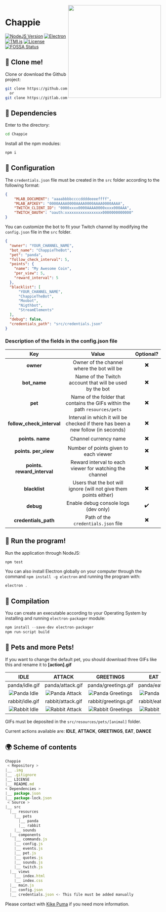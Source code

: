 <img src="https://cdn.rawgit.com/CosasDePuma/Chappie/563772d7/.img/icon.png" align="right" width="300">

# Chappie
[![NodeJS Version](https://img.shields.io/badge/nodejs-8.9.4-yellowgreen.svg?style=flat)](https://nodejs.org/es/download/package-manager/) [![Electron](https://img.shields.io/badge/electron-1.8.4-7991de.svg?style=flat)](https://electronjs.org/) [![TMI.js](https://img.shields.io/badge/tmi.js-1.2.1-7454af.svg?style=flat)](https://electronjs.org/) [![License](https://img.shields.io/github/license/CosasDePuma/Peral.svg)](https://github.com/CosasDePuma/Peral/blob/master/LICENSE) [![FOSSA Status](https://app.fossa.io/api/projects/git%2Bgithub.com%2FCosasDePuma%2FChappie.svg?type=shield)](https://app.fossa.io/projects/git%2Bgithub.com%2FCosasDePuma%2FChappie?ref=badge_shield)

:vhs: Clone me!
----
Clone or download the Github project:
```bash
git clone https://github.com/cosasdepuma/chappie.git Chappie
  or
git clone https://gitlab.com/cosasdepuma/chappie.git Chappie
```

:electric_plug: Dependencies
----
Enter to the directory:
```sh
cd Chappie
```

Install all the npm modules:
```js
npm i
```

:page_facing_up: Configuration
----
The `credentials.json` file must be created in the `src` folder according to the following format:

```json
{
    "MLAB_DOCUMENT": "aaaabbbbccccddddeeeeffff",
    "MLAB_APIKEY": "0000AAAA0000AAAA0000AAAA0000AAAA",
    "TWITCH_CLIENT_ID": "0000xxxx0000AAAA0000xxxx000AAA",
    "TWITCH_OAUTH": "oauth:xxxxxxxxxxxxxxxxx0000000000000"
}
```

You can customize the bot to fit your Twitch channel by modifying the `config.json` file in the `src` folder.

```json
{
  "owner": "YOUR_CHANNEL_NAME",
  "bot_name": "ChappieTheBot",
  "pet": "panda",
  "follow_check_interval": 5,
  "points": {
    "name": "My Awesome Coin",
    "per_view": 5,
    "reward_interval": 5
  },
  "blacklist": [
      "YOUR_CHANNEL_NAME",
      "ChappieTheBot",
      "Moobot",
      "Nigthbot",
      "StreamElements"
  ],
  "debug": false,
  "credentials_path": "src/credentials.json"
}
```

### Description of the fields in the config.json file

| Key | Value | Optional? |
|:--:|:--:|:--:|
| **owner** | Owner of the channel where the bot will be | :heavy_multiplication_x: |
| **bot_name** | Name of the Twitch account that will be used by the bot | :heavy_multiplication_x: |
| **pet** | Name of the folder that contains the GIFs within the path `resources/pets` | :heavy_multiplication_x: |
| **follow_check_interval** | Interval in which it will be checked if there has been a new follow (in seconds) | :heavy_multiplication_x: |
| **points. name** | Channel currency name | :heavy_multiplication_x: |
| **points. per_view** | Number of points given to each viewer | :heavy_multiplication_x: |
| **points. reward_interval** | Reward interval to each viewer for watching the channel | :heavy_multiplication_x: |
| **blacklist** | Users that the bot will ignore (will not give them points either) | :heavy_multiplication_x: |
| **debug** | Enable debug console logs (dev only) | :heavy_check_mark: |
| **credentials_path** | Path of the `credentials.json` file | :heavy_multiplication_x: |


:see_no_evil: Run the program!
----
Run the application through NodeJS:
```sh
npm test
```

You can also install Electron globally on your computer through the command `npm install -g electron` and running the program with:
```js
electron .
```

:hammer: Compilation
----
You can create an executable according to your Operating System by installing and running `electron-packager` module:

```js
npm install --save-dev electron-packager
npm run-script build
```

:hamster: Pets and more Pets!
----
If you want to change the default pet, you should download three GIFs like this and rename it to **[action].gif**

| IDLE | ATTACK | GREETINGS | EAT | DANCE |
|:--:|:--:|:--:|:--:|:--:|
| panda/idle.gif | panda/attack.gif | panda/greetings.gif | panda/eat.gif | panda/dance.gif |
| ![Panda Idle](https://cdn.rawgit.com/CosasDePuma/Chappie/b7e8ac60/src/resources/pets/panda/idle.gif) | ![Panda Attack](https://cdn.rawgit.com/CosasDePuma/Chappie/b7e8ac60/src/resources/pets/panda/attack.gif) | ![Panda Greetings](https://cdn.rawgit.com/CosasDePuma/Chappie/b7e8ac60/src/resources/pets/panda/greetings.gif) | ![Panda Eat](https://cdn.rawgit.com/CosasDePuma/Chappie/b7e8ac60/src/resources/pets/panda/eat.gif) | ![Panda Dance](https://cdn.rawgit.com/CosasDePuma/Chappie/b7e8ac60/src/resources/pets/panda/dance.gif) |
| rabbit/idle.gif | rabbit/attack.gif | rabbit/greetings.gif | rabbit/eat.gif | rabbit/dance.gif |
| ![Rabbit Idle](https://cdn.rawgit.com/CosasDePuma/Chappie/b7e8ac60/src/resources/pets/rabbit/idle.gif) | ![Rabbit Attack](https://cdn.rawgit.com/CosasDePuma/Chappie/b7e8ac60/src/resources/pets/rabbit/attack.gif) | ![Rabbit Greetings](https://cdn.rawgit.com/CosasDePuma/Chappie/b7e8ac60/src/resources/pets/rabbit/greetings.gif) | ![Rabbit Eat](https://cdn.rawgit.com/CosasDePuma/Chappie/b7e8ac60/src/resources/pets/rabbit/eat.gif) | ![Rabbit Dance](https://cdn.rawgit.com/CosasDePuma/Chappie/b7e8ac60/src/resources/pets/rabbit/dance.gif) |

GIFs must be deposited in the `src/resources/pets/[animal]` folder.

Current actions available are: **IDLE**, **ATTACK**, **GREETINGS**, **EAT**, **DANCE**

:earth_africa: Scheme of contents
----
```js
Chappie
 < Repository >
|__ .img
|__ .gitignore
|__ LICENSE
|__ README.md
< Dependencies >
|__ package.json
|__ package-lock.json
 < Source >
|__ src
  |__ resources
    |__ pets
      |__ panda
      |__ rabbit
    |__ sounds
  |__ components
    |__ commands.js
    |__ config.js
    |__ events.js
    |__ pet.js
    |__ quotes.js
    |__ sounds.js
    |__ twitch.js
  |__ views
    |__ index.html
    |__ index.css
  |__ main.js
  |__ config.json
  |__ credentials.json <- This file must be added manually 
```

Please contact with [Kike Puma](https://linkedin.com/in/kikepuma) if you need more information.
